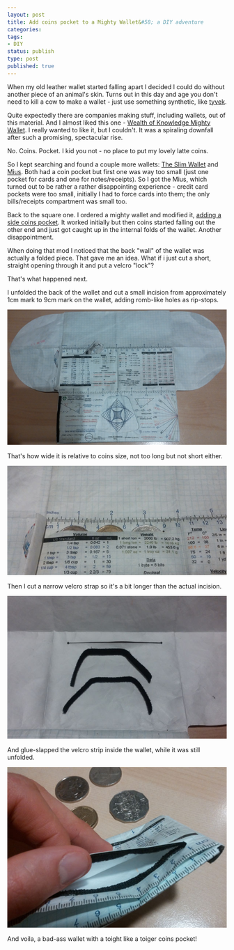 ```yaml
---
layout: post
title: Add coins pocket to a Mighty Wallet&#58; a DIY adventure
categories:
tags:
- DIY
status: publish
type: post
published: true
---
```

When my old leather wallet started falling apart I decided I could do without another piece of an animal's skin. Turns out in this day and age you don't need to kill a cow to make a wallet - just use something synthetic, like [tyvek](http://en.wikipedia.org/wiki/Tyvek). 

Quite expectedly there are companies making stuff, including wallets, out of this material. And I almost liked this one - [Wealth of Knowledge Mighty Wallet](http://amzn.to/1qX3LX2). I really wanted to like it, but I couldn't. It was a spiraling downfall after such a promising, spectacular rise. 

No. Coins. Pocket. I kid you not - no place to put my lovely latte coins. 

So I kept searching and found a couple more wallets: [The Slim Wallet](http://www.theslimwallet.com/) and [Mius](https://www.etsy.com/au/listing/175193107/ecological-poche-tyvek-cynober-wallet). Both had a coin pocket but first one was way too small (just one pocket for cards and one for notes/receipts). So I got the Mius, which turned out to be rather a rather disappointing experience - credit card pockets were too small, initially I had to force cards into them; the only bills/receipts compartment was small too.

Back to the square one. I ordered a mighty wallet and modified it, [adding a side coins pocket](http://lostswissmiss.com/2014/01/10/mighty-wallet/). It worked initially but then coins started falling out the other end and just got caught up in the internal folds of the wallet. Another disappointment.

When doing that mod I noticed that the back "wall" of the wallet was actually a folded piece. That gave me an idea. What if i just cut a short, straight opening through it and put a velcro "lock"?

That's what happened next.

I unfolded the back of the wallet and cut a small incision from approximately 1cm mark to 9cm mark on the wallet, adding romb-like holes as rip-stops.

![First cut][1]

That's how wide it is relative to coins size, not too long but not short either.

![Coins][2]

Then I cut a narrow velcro strap so it's a bit longer than the actual incision.

![Velcro][3]

And glue-slapped the velcro strip inside the wallet, while it was still unfolded.

![Final result][4]

And voila, a bad-ass wallet with a toight like a toiger coins pocket!

[1]:/img/tyvek/1-cut.png
[2]:/img/tyvek/2-cut-coins.jpg
[3]:/img/tyvek/3-velcro.jpg
[4]:/img/tyvek/4-tyvek-final.jpg
